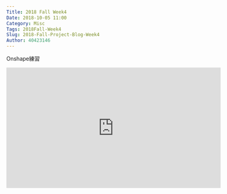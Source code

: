 ```yaml
---
Title: 2018 Fall Week4
Date: 2018-10-05 11:00
Category: Misc
Tags: 2018Fall-Week4
Slug: 2018-Fall-Project-Blog-Week4
Author: 40423146
---
```


Onshape練習

<!-- PELICAN_END_SUMMARY -->
<iframe width="560" height="315" src="https://www.youtube.com/embed/OtLgvSxzG1M" frameborder="0" allow="accelerometer; autoplay; encrypted-media; gyroscope; picture-in-picture" allowfullscreen></iframe>